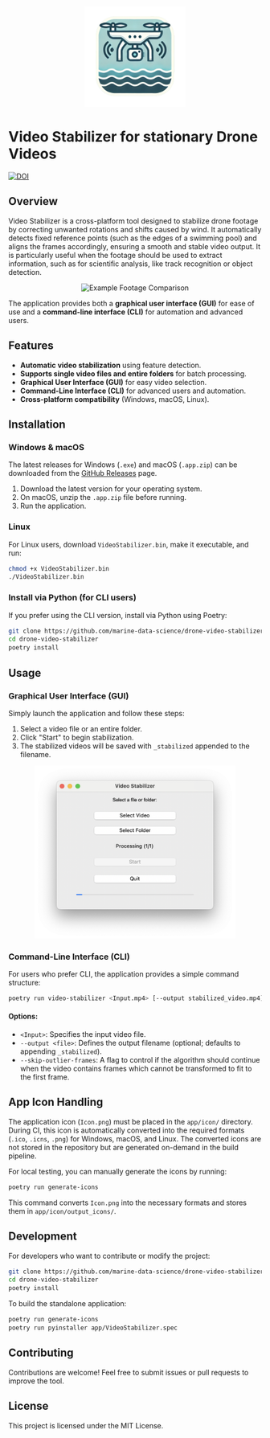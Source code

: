 <div align="center">
  <img src="app/icon/Icon.png" width="200px" alt="Logo Drone Stabilizer">
</div>

# Video Stabilizer for stationary Drone Videos

[![DOI](https://zenodo.org/badge/941680993.svg)](https://doi.org/10.5281/zenodo.15736392)

## Overview
Video Stabilizer is a cross-platform tool designed to stabilize drone footage by correcting unwanted rotations and shifts caused by wind. It automatically detects fixed reference points (such as the edges of a swimming pool) and aligns the frames accordingly, ensuring a smooth and stable video output.
It is particularly useful when the footage should be used to extract information, such as for scientific analysis, like track recognition or object detection.

<div align="center">
  <img src="app/docs/comparison.gif" alt="Example Footage Comparison">
</div>


The application provides both a **graphical user interface (GUI)** for ease of use and a **command-line interface (CLI)** for automation and advanced users.

## Features
- **Automatic video stabilization** using feature detection.
- **Supports single video files and entire folders** for batch processing.
- **Graphical User Interface (GUI)** for easy video selection.
- **Command-Line Interface (CLI)** for advanced users and automation.
- **Cross-platform compatibility** (Windows, macOS, Linux).

## Installation

### Windows & macOS
The latest releases for Windows (`.exe`) and macOS (`.app.zip`) can be downloaded from the [GitHub Releases](https://github.com/YOUR_REPO/releases) page.

1. Download the latest version for your operating system.
2. On macOS, unzip the `.app.zip` file before running.
3. Run the application.

### Linux
For Linux users, download `VideoStabilizer.bin`, make it executable, and run:
```bash
chmod +x VideoStabilizer.bin
./VideoStabilizer.bin
```

### Install via Python (for CLI users)
If you prefer using the CLI version, install via Python using Poetry:
```bash
git clone https://github.com/marine-data-science/drone-video-stabilizer.git
cd drone-video-stabilizer
poetry install
```

## Usage

### Graphical User Interface (GUI)
Simply launch the application and follow these steps:
1. Select a video file or an entire folder.
2. Click "Start" to begin stabilization.
3. The stabilized videos will be saved with `_stabilized` appended to the filename.

<div align="center">
  <img src="app/docs/gui.png" width="400px" alt="Screenshot of the GUI">
</div>


### Command-Line Interface (CLI)
For users who prefer CLI, the application provides a simple command structure:
```bash
poetry run video-stabilizer <Input.mp4> [--output stabilized_video.mp4] [--skip-outlier-frames]
```
#### Options:
- `<Input>`: Specifies the input video file.
- `--output <file>`: Defines the output filename (optional; defaults to appending `_stabilized`).
- `--skip-outlier-frames`: A flag to control if the algorithm should continue when the video contains frames which cannot be transformed to fit to the first frame.

## App Icon Handling
The application icon (`Icon.png`) must be placed in the `app/icon/` directory. During CI, this icon is automatically converted into the required formats (`.ico`, `.icns`, `.png`) for Windows, macOS, and Linux.
The converted icons are not stored in the repository but are generated on-demand in the build pipeline.

For local testing, you can manually generate the icons by running:
```bash
poetry run generate-icons
```
This command converts `Icon.png` into the necessary formats and stores them in `app/icon/output_icons/`.

## Development
For developers who want to contribute or modify the project:
```bash
git clone https://github.com/marine-data-science/drone-video-stabilizer.git
cd drone-video-stabilizer
poetry install
```

To build the standalone application:
```bash
poetry run generate-icons
poetry run pyinstaller app/VideoStabilizer.spec
```

## Contributing
Contributions are welcome! Feel free to submit issues or pull requests to improve the tool.

## License
This project is licensed under the MIT License.
